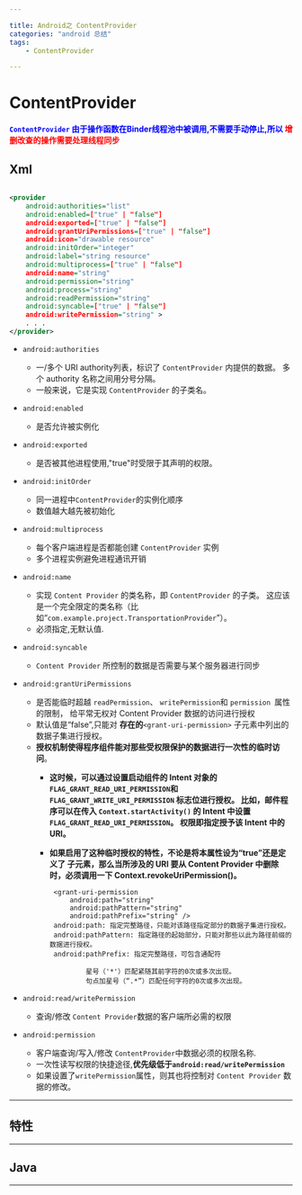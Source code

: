 ```yaml
---

title: Android之 ContentProvider
categories: "android 总结"
tags: 
	- ContentProvider

---
```


# ContentProvider #
<font color="blue"> **`ContentProvider` 由于操作函数在Binder线程池中被调用,不需要手动停止,所以 <font color="red">增删改查的操作需要处理线程同步 </font>** </font>




## Xml ##

```xml

<provider 
	android:authorities="list"
    android:enabled=["true" | "false"]
    android:exported=["true" | "false"]
    android:grantUriPermissions=["true" | "false"]
    android:icon="drawable resource"
    android:initOrder="integer"
    android:label="string resource"
    android:multiprocess=["true" | "false"]
    android:name="string"
    android:permission="string"
    android:process="string"
    android:readPermission="string"
    android:syncable=["true" | "false"]
    android:writePermission="string" >
    . . .
</provider>

```
- `android:authorities`
	- 一/多个 URI authority列表，标识了 `ContentProvider` 内提供的数据。 多个 authority 名称之间用分号分隔。
	- 一般来说，它是实现 `ContentProvider` 的子类名。 

- `android:enabled`
	- 是否允许被实例化

- `android:exported`
	- 是否被其他进程使用,"true"时受限于其声明的权限。 
	
- `android:initOrder`
	- 同一进程中`ContentProvider`的实例化顺序
	- 数值越大越先被初始化

- `android:multiprocess`
	- 每个客户端进程是否都能创建 `ContentProvider` 实例
	- 多个进程实例避免进程通讯开销

- `android:name`
	- 实现 `Content Provider` 的类名称，即 `ContentProvider` 的子类。 这应该是一个完全限定的类名称（比如“`com.example.project.TransportationProvider`”）。
	- 必须指定,无默认值.

- `android:syncable`
	- `Content Provider` 所控制的数据是否需要与某个服务器进行同步

- `android:grantUriPermissions`
	- 是否能临时超越 `readPermission`、 `writePermission`和 `permission `属性的限制， 给平常无权对 Content Provider 数据的访问进行授权
	-  默认值是“false”,只能对 **存在的**`<grant-uri-permission>` 子元素中列出的数据子集进行授权。
	-  **授权机制使得程序组件能对那些受权限保护的数据进行一次性的临时访问**。
		-  **这时候，可以通过设置启动组件的 Intent 对象的 `FLAG_GRANT_READ_URI_PERMISSION`和 `FLAG_GRANT_WRITE_URI_PERMISSION` 标志位进行授权。 比如，邮件程序可以在传入 `Context.startActivity()` 的 Intent 中设置 `FLAG_GRANT_READ_URI_PERMISSION`。 权限即指定授予该 Intent 中的 URI。**
		-  **如果启用了这种临时授权的特性，不论是将本属性设为“true”还是定义了 <grant-uri-permission> 子元素，那么当所涉及的 URI 要从 Content Provider 中删除时，必须调用一下 Context.revokeUriPermission()。**

				<grant-uri-permission 
					android:path="string"
                	android:pathPattern="string"
                	android:pathPrefix="string" />
				android:path: 指定完整路径，只能对该路径指定部分的数据子集进行授权。			
				android:pathPattern: 指定路径的起始部分，只能对那些以此为路径前缀的数据进行授权。
				android:pathPrefix: 指定完整路径，可包含通配符
										
						星号（'*'）匹配紧随其前字符的0次或多次出现。
						句点加星号（“.*”）匹配任何字符的0次或多次出现。


- `android:read/writePermission`
	- 查询/修改 `Content Provider`数据的客户端所必需的权限

- `android:permission`
	- 客户端查询/写入/修改 `ContentProvider`中数据必须的权限名称.
	- 一次性读写权限的快捷途径,**优先级低于`android:read/writePermission`**
	- 如果设置了`writePermission`属性，则其也将控制对 `Content Provider` 数据的修改。
---
## 特性 ##

---
## Java ##


---